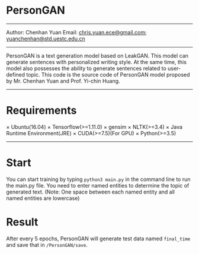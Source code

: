 # PersonGAN

*******************************************************************************************************************************
Author: Chenhan Yuan
Email: chris.yuan.ece@gmail.com; yuanchenhan@std.uestc.edu.cn 
*******************************************************************************************************************************
PersonGAN is a text generation model based on LeakGAN. This model can generate sentences with personalized writing style. 
At the same time, this model also possesses the ability to generate sentences related to user-defined topic.
This code is the source code of PersonGAN model proposed by Mr. Chenhan Yuan and Prof. Yi-chin Huang. 
*******************************************************************************************************************************
# Requirements

× Ubuntu(16.04)
× Tensorflow(>=1.11.0)
× gensim
× NLTK(>=3.4)
× Java Runtime Environment(JRE)
× CUDA(>=7.5)(For GPU)
× Python(>=3.5)

********************************************************************************************************************************
# Start

You can start training by typing `python3 main.py` in the command line to run the main.py file.
You need to enter named entities to determine the topic of generated text. (Note: One space between each named entity and all named entities are lowercase)

# Result

After every 5 epochs, PersonGAN will generate test data named `final_time` and save that in `/PersonGAN/save`.
